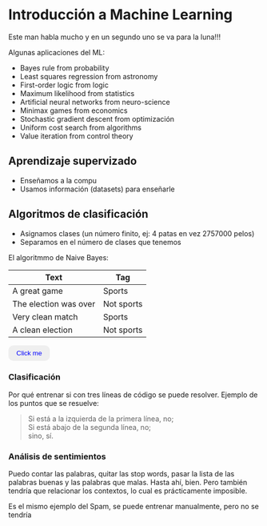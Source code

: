 # Introducción a Machine Learning

Este man habla mucho y en un segundo uno se va para la luna!!!

Algunas aplicaciones del ML:
- Bayes rule from probability
- Least squares regression from astronomy
- First-order logic from logic
- Maximum likelihood from statistics
- Artificial neural networks from neuro-science
- Minimax games from economics
- Stochastic gradient descent from optimización
- Uniform cost search from algorithms
- Value iteration from control theory

## Aprendizaje supervizado

- Enseñamos a la compu
- Usamos información (datasets) para enseñarle

## Algoritmos de clasificación
- Asignamos clases (un número finito, ej: 4 patas en vez 2757000 pelos)
- Separamos en el número de clases que tenemos

El algoritmmo de Naive Bayes:

Text | Tag
--- | ---
A great game | Sports
The election was over | Not sports
Very clean match | Sports
A clean election | Not sports

<button style="color:blue;padding:0.5rem 1rem;border-radius:10px;border:none" onclick="alert('hola')">Click me</button>

### Clasificación
Por qué entrenar si con tres líneas de código se puede resolver. Ejemplo de los puntos que se resuelve:
  >Si está a la izquierda de la primera línea, no;  
  Si está abajo de la segunda línea, no;  
  sino, sí.


### Análisis de sentimientos

Puedo contar las palabras, quitar las stop words, pasar la lista de las palabras buenas y las palabras que malas. Hasta ahí, bien. Pero también tendría que relacionar los contextos, lo cual es prácticamente imposible.

Es el mismo ejemplo del Spam, se puede entrenar manualmente, pero no se tendría 